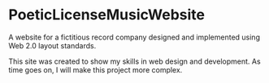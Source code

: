 PoeticLicenseMusicWebsite
=========================

A website for a fictitious record company designed and implemented using Web 2.0 layout standards.

This site was created to show my skills in web design and development. As time goes on, I will make this project more complex.
